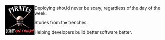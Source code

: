 <img align="left" src="/img/deployonfriday.png" width="96"/>Deploying should never be scary, regardless of the day of the week.

Stories from the trenches.

Helping developers build better software better.

<a rel="me" href="https://mastodon.social/@larsrosenquist" hidden>Mastodon</a>